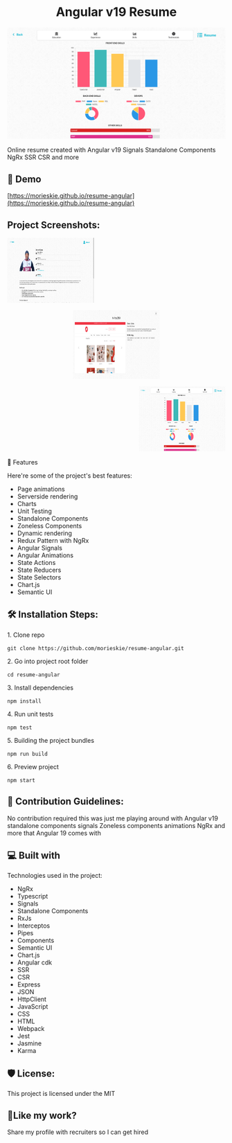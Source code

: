 <h1 align="center" id="title">Angular v19 Resume</h1>

<p align="center"><img src="https://raw.githubusercontent.com/morieskie/resume-angular/88ce110371f8884e98370586b22594416e702784/screenshots/skills.png" alt="project-image"></p>

<p id="description">Online resume created with Angular v19 Signals Standalone Components NgRx SSR CSR and more</p>

<h2>🚀 Demo</h2>

[https://morieskie.github.io/resume-angular](https://morieskie.github.io/resume-angular)

<h2>Project Screenshots:</h2>

<p align="left"><img src="https://raw.githubusercontent.com/morieskie/resume-angular/88ce110371f8884e98370586b22594416e702784/screenshots/about.png" alt="project-screenshot" width="200" height="150/"></p>

<p align="center"><img src="https://raw.githubusercontent.com/morieskie/resume-angular/88ce110371f8884e98370586b22594416e702784/screenshots/projects.png" alt="project-screenshot" width="200" height="159/"></p>

<p align="right"><img src="https://raw.githubusercontent.com/morieskie/resume-angular/88ce110371f8884e98370586b22594416e702784/screenshots/skills.png" alt="project-screenshot" width="200" height="150/"></p

  
  
<h2>🧐 Features</h2>

Here're some of the project's best features:

*   Page animations
*   Serverside rendering
*   Charts
*   Unit Testing
*   Standalone Components
*   Zoneless Components
*   Dynamic rendering
*   Redux Pattern with NgRx
*   Angular Signals
*   Angular Animations
*   State Actions
*   State Reducers
*   State Selectors
*   Chart.js
*   Semantic UI

<h2>🛠️ Installation Steps:</h2>

<p>1. Clone repo</p>

```
git clone https://github.com/morieskie/resume-angular.git
```

<p>2. Go into project root folder</p>

```
cd resume-angular
```

<p>3. Install dependencies</p>

```
npm install
```

<p>4. Run unit tests</p>

```
npm test
```

<p>5. Building the project bundles</p>

```
npm run build
```

<p>6. Preview project</p>

```
npm start
```

<h2>🍰 Contribution Guidelines:</h2>

No contribution required this was just me playing around with Angular v19 standalone components signals Zoneless components animations NgRx and more that Angular 19 comes with

  
  
<h2>💻 Built with</h2>

Technologies used in the project:

*   NgRx
*   Typescript
*   Signals
*   Standalone Components
*   RxJs
*   Interceptos
*   Pipes
*   Components
*   Semantic UI
*   Chart.js
*   Angular cdk
*   SSR
*   CSR
*   Express
*   JSON
*   HttpClient
*   JavaScript
*   CSS
*   HTML
*   Webpack
*   Jest
*   Jasmine
*   Karma

<h2>🛡️ License:</h2>

This project is licensed under the MIT

<h2>💖Like my work?</h2>

Share my profile with recruiters so I can get hired
